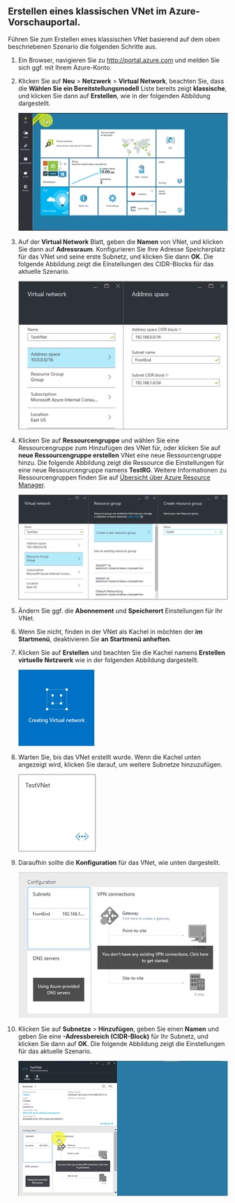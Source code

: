 ## Erstellen eines klassischen VNet im Azure-Vorschauportal.

Führen Sie zum Erstellen eines klassischen VNet basierend auf dem oben beschriebenen Szenario die folgenden Schritte aus.

1. Ein Browser, navigieren Sie zu http://portal.azure.com und melden Sie sich ggf. mit Ihrem Azure-Konto.
2. Klicken Sie auf **Neu** > **Netzwerk** > **Virtual Network**, beachten Sie, dass die **Wählen Sie ein Bereitstellungsmodell** Liste bereits zeigt **klassische**, und klicken Sie dann auf **Erstellen**, wie in der folgenden Abbildung dargestellt.

    ![Erstellen von VNet im Vorschauportal](./media/virtual-networks-create-vnet-classic-pportal-include/vnet-create-pportal-figure1.gif)

3. Auf der **Virtual Network** Blatt, geben die **Namen** von VNet, und klicken Sie dann auf **Adressraum**. Konfigurieren Sie Ihre Adresse Speicherplatz für das VNet und seine erste Subnetz, und klicken Sie dann **OK**. Die folgende Abbildung zeigt die Einstellungen des CIDR-Blocks für das aktuelle Szenario.

    ![Blatt "Adressraum"](./media/virtual-networks-create-vnet-classic-pportal-include/vnet-create-pportal-figure2.png)

4. Klicken Sie auf **Ressourcengruppe** und wählen Sie eine Ressourcengruppe zum Hinzufügen des VNet für, oder klicken Sie auf **neue Ressourcengruppe erstellen** VNet eine neue Ressourcengruppe hinzu. Die folgende Abbildung zeigt die Ressource die Einstellungen für eine neue Ressourcengruppe namens **TestRG**. Weitere Informationen zu Ressourcengruppen finden Sie auf [Übersicht über Azure Resource Manager](resource-group-overview.md/#resource-groups).

    ![Blatt "Ressourcengruppe erstellen"](./media/virtual-networks-create-vnet-classic-pportal-include/vnet-create-pportal-figure3.png)

5. Ändern Sie ggf. die **Abonnement** und **Speicherort** Einstellungen für Ihr VNet. 

6. Wenn Sie nicht, finden in der VNet als Kachel in möchten der **im Startmenü**, deaktivieren Sie **an Startmenü anheften**. 

7. Klicken Sie auf **Erstellen** und beachten Sie die Kachel namens **Erstellen virtuelle Netzwerk** wie in der folgenden Abbildung dargestellt.

    ![Erstellen eines VNet im Portal](./media/virtual-networks-create-vnet-classic-pportal-include/vnet-create-pportal-figure4.png)

8. Warten Sie, bis das VNet erstellt wurde. Wenn die Kachel unten angezeigt wird, klicken Sie darauf, um weitere Subnetze hinzuzufügen.

    ![Erstellen eines VNet im Portal](./media/virtual-networks-create-vnet-classic-pportal-include/vnet-create-pportal-figure5.png)

9. Daraufhin sollte die **Konfiguration** für das VNet, wie unten dargestellt. 

    ![Erstellen eines VNet im Portal](./media/virtual-networks-create-vnet-classic-pportal-include/vnet-create-pportal-figure6.png)

10. Klicken Sie auf **Subnetze** > **Hinzufügen**, geben Sie einen **Namen** und geben Sie eine **-Adressbereich (CIDR-Block)** für Ihr Subnetz, und klicken Sie dann auf **OK**. Die folgende Abbildung zeigt die Einstellungen für das aktuelle Szenario.

    ![Erstellen von VNet im Vorschauportal](./media/virtual-networks-create-vnet-classic-pportal-include/vnet-create-pportal-figure7.gif)

